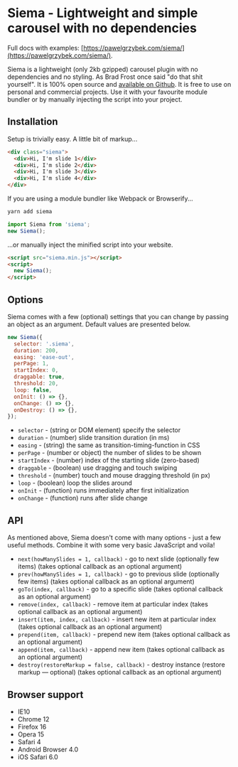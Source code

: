 # Siema - Lightweight and simple carousel with no dependencies

Full docs with examples: [https://pawelgrzybek.com/siema/](https://pawelgrzybek.com/siema/).

Siema is a lightweight (only 2kb gzipped) carousel plugin with no dependencies and no styling. As Brad Frost once said "do that shit yourself". It is 100% open source and [available on Github](https://pawelgrzybek.com/siema/). It is free to use on personal and commercial projects. Use it with your favourite module bundler or by manually injecting the script into your project.

## Installation

Setup is trivially easy. A little bit of markup...

```html
<div class="siema">
  <div>Hi, I'm slide 1</div>
  <div>Hi, I'm slide 2</div>
  <div>Hi, I'm slide 3</div>
  <div>Hi, I'm slide 4</div>
</div>
```

If you are using a module bundler like Webpack or Browserify...

```bash
yarn add siema
```

```js
import Siema from 'siema';
new Siema();
```

...or manually inject the minified script into your website.

```html
<script src="siema.min.js"></script>
<script>
  new Siema();
</script>
```

## Options

Siema comes with a few (optional) settings that you can change by passing an object as an argument. Default values are presented below.

```js
new Siema({
  selector: '.siema',
  duration: 200,
  easing: 'ease-out',
  perPage: 1,
  startIndex: 0,
  draggable: true,
  threshold: 20,
  loop: false,
  onInit: () => {},
  onChange: () => {},
  onDestroy: () => {},
});
```

- `selector` - (string or DOM element) specify the selector
- `duration` - (number) slide transition duration (in ms)
- `easing` - (string) the same as transition-timing-function in CSS
- `perPage` - (number or object) the number of slides to be shown
- `startIndex` - (number) index of the starting slide (zero-based)
- `draggable` - (boolean) use dragging and touch swiping
- `threshold` - (number) touch and mouse dragging threshold (in px)
- `loop` - (boolean) loop the slides around
- `onInit` - (function) runs immediately after first initialization
- `onChange` - (function) runs after slide change

## API

As mentioned above, Siema doesn't come with many options - just a few useful methods. Combine it with some very basic JavaScript and voila!

- `next(howManySlides = 1, callback)` - go to next slide (optionally few items) (takes optional callback as an optional argument)
- `prev(howManySlides = 1, callback)` - go to previous slide (optionally few items) (takes optional callback as an optional argument)
- `goTo(index, callback)` - go to a specific slide (takes optional callback as an optional argument)
- `remove(index, callback)` - remove item at particular index (takes optional callback as an optional argument)
- `insert(item, index, callback)` - insert new item at particular index (takes optional callback as an optional argument)
- `prepend(item, callback)` - prepend new item (takes optional callback as an optional argument)
- `append(item, callback)` - append new item (takes optional callback as an optional argument)
- `destroy(restoreMarkup = false, callback)` - destroy instance (restore markup — optional) (takes optional callback as an optional argument)

## Browser support

- IE10
- Chrome 12
- Firefox 16
- Opera 15
- Safari 4
- Android Browser 4.0
- iOS Safari 6.0
